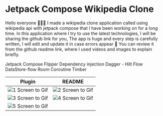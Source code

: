 # Jetpack Compose Wikipedia Clone

Hello everyone 🙋🏻‍♂️
I made a wikipedia clone application called using wikipedia api with jetpack compose that I have been working on for a long time.
In this application where I try to use the latest technologies, I will be sharing the github link for you,
The app is huge and every step is carefully written, I will edit and update it in case errors appear 🙂
You can review it from the github readme link, where I used videos and images to explain briefly.

Jetpack Compose
Flipper
Dependency injection
Dagger - Hilt
Flow
DataStore-flow
Room
Coroutine
Timber

| Plugin | README |
| ------ | ------ |
| ![1  Screen to Gif](https://user-images.githubusercontent.com/36104238/208063333-6103625a-2f7f-4119-9355-cff823869947.gif) | ![2  Screen to Gif](https://user-images.githubusercontent.com/36104238/208064166-bd3d24fa-6ece-49f7-9ded-b75cba1827c3.gif) |
| ![3  Screen to Gif](https://user-images.githubusercontent.com/36104238/208064212-e81aa164-4eb4-4ae6-bf8b-6e1fb522b7f2.gif) | ![4  Screen to Gif](https://user-images.githubusercontent.com/36104238/208064307-8964a595-6193-4c71-83ea-41d2d1358e99.gif) |
| ![5  Screen to Gif](https://user-images.githubusercontent.com/36104238/208065873-542bff50-8856-4bcd-9f5f-454363bcccb8.gif) |  |
